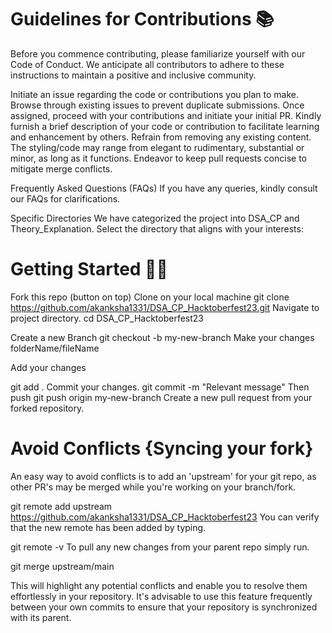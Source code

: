 # Guidelines for Contributions 📚
Before you commence contributing, please familiarize yourself with our Code of Conduct. We anticipate all contributors to adhere to these instructions to maintain a positive and inclusive community.

Initiate an issue regarding the code or contributions you plan to make.
Browse through existing issues to prevent duplicate submissions.
Once assigned, proceed with your contributions and initiate your initial PR.
Kindly furnish a brief description of your code or contribution to facilitate learning and enhancement by others.
Refrain from removing any existing content.
The styling/code may range from elegant to rudimentary, substantial or minor, as long as it functions.
Endeavor to keep pull requests concise to mitigate merge conflicts.
<br>

Frequently Asked Questions (FAQs)
If you have any queries, kindly consult our FAQs for clarifications.

Specific Directories
We have categorized the project into DSA_CP and Theory_Explanation. Select the directory that aligns with your interests:



# Getting Started 🤩🤗
 Fork this repo (button on top)
 Clone on your local machine
git clone https://github.com/akanksha1331/DSA_CP_Hacktoberfest23.git
Navigate to project directory.
cd DSA_CP_Hacktoberfest23

 Create a new Branch
git checkout -b my-new-branch
 Make your changes folderName/fileName

 Add your changes

git add .
 Commit your changes.
git commit -m "Relevant message"
 Then push
git push origin my-new-branch
 Create a new pull request from your forked repository.

# Avoid Conflicts {Syncing your fork}
 An easy way to avoid conflicts is to add an 'upstream' for your git repo, as other PR's may be merged while you're working on your branch/fork.

git remote add upstream https://github.com/akanksha1331/DSA_CP_Hacktoberfest23
 You can verify that the new remote has been added by typing.

git remote -v
 To pull any new changes from your parent repo simply run.

git merge upstream/main

This will highlight any potential conflicts and enable you to resolve them effortlessly in your repository. It's advisable to use this feature frequently between your own commits to ensure that your repository is synchronized with its parent.




